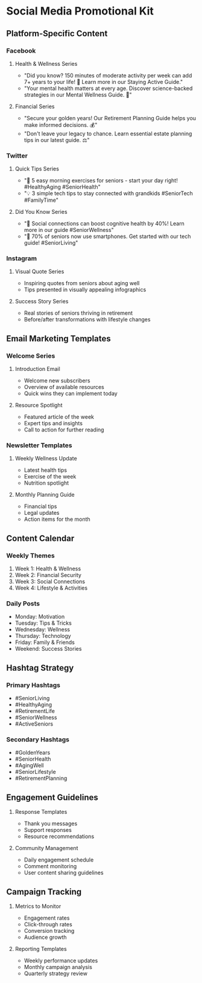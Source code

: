 # Social Media Promotional Kit

## Platform-Specific Content

### Facebook
1. Health & Wellness Series
   - "Did you know? 150 minutes of moderate activity per week can add 7+ years to your life! 🌟 Learn more in our Staying Active Guide."
   - "Your mental health matters at every age. Discover science-backed strategies in our Mental Wellness Guide. 🧠"

2. Financial Series
   - "Secure your golden years! Our Retirement Planning Guide helps you make informed decisions. 💰"
   - "Don't leave your legacy to chance. Learn essential estate planning tips in our latest guide. ⚖️"

### Twitter
1. Quick Tips Series
   - "🌟 5 easy morning exercises for seniors - start your day right! #HealthyAging #SeniorHealth"
   - "💡 3 simple tech tips to stay connected with grandkids #SeniorTech #FamilyTime"

2. Did You Know Series
   - "🤔 Social connections can boost cognitive health by 40%! Learn more in our guide #SeniorWellness"
   - "📱 70% of seniors now use smartphones. Get started with our tech guide! #SeniorLiving"

### Instagram
1. Visual Quote Series
   - Inspiring quotes from seniors about aging well
   - Tips presented in visually appealing infographics

2. Success Story Series
   - Real stories of seniors thriving in retirement
   - Before/after transformations with lifestyle changes

## Email Marketing Templates

### Welcome Series
1. Introduction Email
   - Welcome new subscribers
   - Overview of available resources
   - Quick wins they can implement today

2. Resource Spotlight
   - Featured article of the week
   - Expert tips and insights
   - Call to action for further reading

### Newsletter Templates
1. Weekly Wellness Update
   - Latest health tips
   - Exercise of the week
   - Nutrition spotlight

2. Monthly Planning Guide
   - Financial tips
   - Legal updates
   - Action items for the month

## Content Calendar

### Weekly Themes
1. Week 1: Health & Wellness
2. Week 2: Financial Security
3. Week 3: Social Connections
4. Week 4: Lifestyle & Activities

### Daily Posts
- Monday: Motivation
- Tuesday: Tips & Tricks
- Wednesday: Wellness
- Thursday: Technology
- Friday: Family & Friends
- Weekend: Success Stories

## Hashtag Strategy

### Primary Hashtags
- #SeniorLiving
- #HealthyAging
- #RetirementLife
- #SeniorWellness
- #ActiveSeniors

### Secondary Hashtags
- #GoldenYears
- #SeniorHealth
- #AgingWell
- #SeniorLifestyle
- #RetirementPlanning

## Engagement Guidelines
1. Response Templates
   - Thank you messages
   - Support responses
   - Resource recommendations

2. Community Management
   - Daily engagement schedule
   - Comment monitoring
   - User content sharing guidelines

## Campaign Tracking
1. Metrics to Monitor
   - Engagement rates
   - Click-through rates
   - Conversion tracking
   - Audience growth

2. Reporting Templates
   - Weekly performance updates
   - Monthly campaign analysis
   - Quarterly strategy review